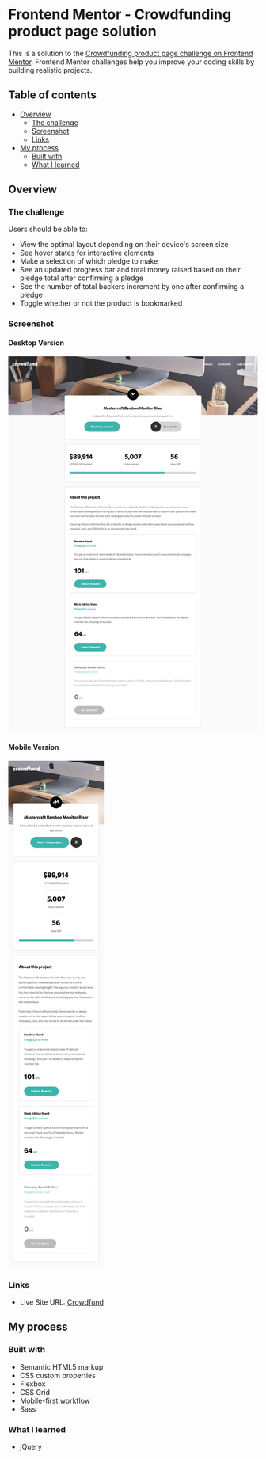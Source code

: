# Frontend Mentor - Crowdfunding product page solution

This is a solution to the [Crowdfunding product page challenge on Frontend Mentor](https://www.frontendmentor.io/challenges/crowdfunding-product-page-7uvcZe7ZR). Frontend Mentor challenges help you improve your coding skills by building realistic projects. 

## Table of contents

- [Overview](#overview)
  - [The challenge](#the-challenge)
  - [Screenshot](#screenshot)
  - [Links](#links)
- [My process](#my-process)
  - [Built with](#built-with)
  - [What I learned](#what-i-learned)

## Overview

### The challenge

Users should be able to:

- View the optimal layout depending on their device's screen size
- See hover states for interactive elements
- Make a selection of which pledge to make
- See an updated progress bar and total money raised based on their pledge total after confirming a pledge
- See the number of total backers increment by one after confirming a pledge
- Toggle whether or not the product is bookmarked

### Screenshot

#### Desktop Version
![](./screenshot-desktop.png)

#### Mobile Version
![](./screenshot-mobile.png)

### Links

- Live Site URL: [Crowdfund](https://tomwf.github.io/FEM-crowdfunding-product-page-main/)

## My process

### Built with

- Semantic HTML5 markup
- CSS custom properties
- Flexbox
- CSS Grid
- Mobile-first workflow
- Sass  

### What I learned

- jQuery  

